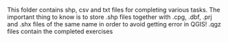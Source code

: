 This folder contains shp, csv and txt files for completing various tasks. The important thing to know is to store .shp files together with .cpg, .dbf, .prj and .shx files of the same name in order to avoid getting error in QGIS!
.qgz files contain the completed exercises
